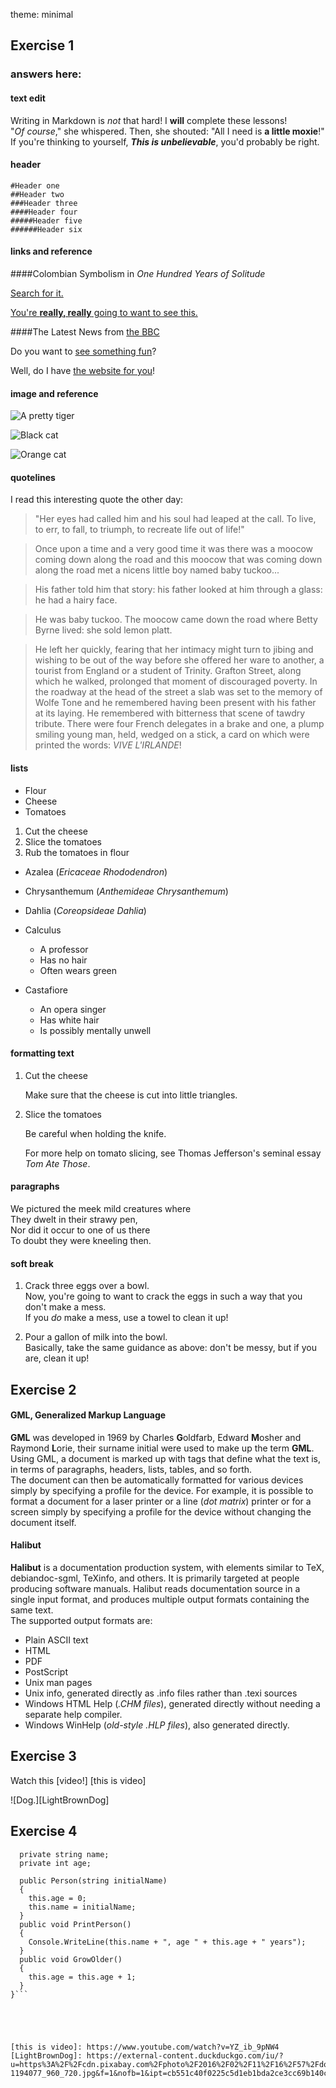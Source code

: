 theme: minimal
## Exercise 1

### answers here:

#### text edit

Writing in Markdown is _not_ that hard!
I **will** complete these lessons!  
"_Of course_," she whispered. Then, she shouted: "All I need is **a little moxie**!"  
If you're thinking to yourself, **_This is unbelievable_**, you'd probably be right. 

#### header

    #Header one  
    ##Header two  
    ###Header three  
    ####Header four  
    #####Header five  
    ######Header six  

#### links and reference


####Colombian Symbolism in _One Hundred Years of Solitude_  

[Search for it.](www.google.com)  

[You're **really, really** going to want to see this.](www.dailykitten.com)  

####The Latest News from [the BBC](www.bbc.com/news)  

Do you want to [see something fun][a fun place]?  

Well, do I have [the website for you][another fun place]!  

[a fun place]: www.zombo.com
[another fun place]: www.stumbleupon.com

#### image and reference  


![A pretty tiger](https://upload.wikimedia.org/wikipedia/commons/5/56/Tiger.50.jpg)  
 
![Black cat][Black]  

![Orange cat][Orange]  

[Black]: https://upload.wikimedia.org/wikipedia/commons/a/a3/81_INF_DIV_SSI.jpg  
[Orange]: http://icons.iconarchive.com/icons/google/noto-emoji-animals-nature/256/22221-cat-icon.png  

#### quotelines  


I read this interesting quote the other day: 

>"Her eyes had called him and his soul had leaped at the call. To live, to err, to fall, to triumph, to recreate life out of life!"  

 
>Once upon a time and a very good time it was there was a moocow coming down along the road and this moocow that was coming down along the road met a nicens little boy named baby tuckoo...  

>His father told him that story: his father looked at him through a glass: he had a hairy face.  

>He was baby tuckoo. The moocow came down the road where Betty Byrne lived: she sold lemon platt.  


>He left her quickly, fearing that her intimacy might turn to jibing and wishing to be out of the way before she offered her ware to another, a tourist from England or a student of Trinity.   Grafton Street, along which he walked, prolonged that moment of discouraged poverty. In the roadway at the head of the street a slab was set to the memory of Wolfe Tone and he remembered having been present with his father at its laying. He remembered with bitterness that scene of tawdry tribute. There were four French delegates in a brake and one, a plump smiling young man, held,       wedged on a stick, a card on which were printed the words: _VIVE L'IRLANDE_!  

 

#### lists  


* Flour
* Cheese
* Tomatoes  


1. Cut the cheese
2. Slice the tomatoes
3. Rub the tomatoes in flour  


* Azalea (_Ericaceae Rhododendron_)
* Chrysanthemum (_Anthemideae Chrysanthemum_)
* Dahlia (_Coreopsideae Dahlia_)  


* Calculus
  * A professor
  * Has no hair
  * Often wears green
* Castafiore
  * An opera singer
  * Has white hair
  * Is possibly mentally unwell  

#### formatting text  


1. Cut the cheese

    Make sure that the cheese is cut into little triangles.

2. Slice the tomatoes
    
    Be careful when holding the knife.

    For more help on tomato slicing,
    see Thomas Jefferson's seminal essay _Tom Ate Those_.

#### paragraphs  


We pictured the meek mild creatures where  
They dwelt in their strawy pen,  
Nor did it occur to one of us there  
To doubt they were kneeling then.  

#### soft break  


1. Crack three eggs over a bowl.  
Now, you're going to want to crack the eggs in such a way that you don't make a mess.  
If you _do_ make a mess, use a towel to clean it up!

2. Pour a gallon of milk into the bowl.  
Basically, take the same guidance as above: don't be messy, but if you are, clean it up!

## Exercise 2  

#### GML, Generalized Markup Language
**GML** was developed in 1969 by Charles **G**oldfarb, Edward **M**osher and Raymond **L**orie, their surname initial were used to make up the term **GML**. Using GML, a document is marked up with tags that define what the text is, in terms of paragraphs, headers, lists, tables, and so forth.  
The document can then be automatically formatted for various devices simply by specifying a profile for the device. For example, it is possible to format a document for a laser printer or a line (_dot matrix_) printer or for a screen simply by specifying a profile for the device without changing the document itself.

#### Halibut
**Halibut** is a documentation production system, with elements similar to TeX, debiandoc-sgml, TeXinfo, and others. It is primarily targeted at people producing software manuals. Halibut reads documentation source in a single input format, and produces multiple output formats containing the same text.  
The supported output formats are:

* Plain ASCII text
* HTML
* PDF
* PostScript
* Unix man pages
* Unix info, generated directly as .info files rather than .texi sources
* Windows HTML Help (_.CHM files_), generated directly without needing a separate help compiler.
* Windows WinHelp (_old-style .HLP files_), also generated directly.

## Exercise 3

Watch this [video!] [this is video]

![Dog.][LightBrownDog]

## Exercise 4

```public class Person{
  private string name;
  private int age;

  public Person(string initialName)
  {
    this.age = 0;
    this.name = initialName;
  }
  public void PrintPerson()
  {
    Console.WriteLine(this.name + ", age " + this.age + " years");
  }
  public void GrowOlder()
  {
    this.age = this.age + 1;
  }
}```





[this is video]: https://www.youtube.com/watch?v=YZ_ib_9pNW4
[LightBrownDog]: https://external-content.duckduckgo.com/iu/?u=https%3A%2F%2Fcdn.pixabay.com%2Fphoto%2F2016%2F02%2F11%2F16%2F57%2Fdog-1194077_960_720.jpg&f=1&nofb=1&ipt=cb551c40f0225c5d1eb1bda2ce3cc69b140cc3aa3d8e5d40c598669e73f2e1ab&ipo=images
